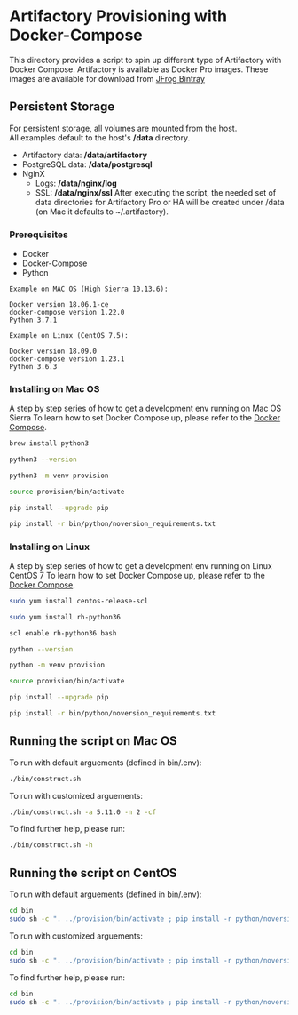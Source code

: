 # Artifactory Provisioning with Docker-Compose

This directory provides a script to spin up different type of Artifactory with Docker Compose.
Artifactory is available as Docker Pro images.
These images are available for download from [JFrog Bintray](https://bintray.com/jfrog) 

## Persistent Storage

For persistent storage, all volumes are mounted from the host.  
All examples default to the host's **/data** directory.
- Artifactory data: **/data/artifactory**
- PostgreSQL data: **/data/postgresql**
- NginX
  - Logs: **/data/nginx/log**
  - SSL: **/data/nginx/ssl**
After executing the script, the needed set of data directories for Artifactory Pro or HA will be created under /data (on Mac it defaults to ~/.artifactory).

### Prerequisites

- Docker
- Docker-Compose
- Python

```
Example on MAC OS (High Sierra 10.13.6):

Docker version 18.06.1-ce
docker-compose version 1.22.0
Python 3.7.1

Example on Linux (CentOS 7.5):

Docker version 18.09.0
docker-compose version 1.23.1
Python 3.6.3
```

### Installing on Mac OS

A step by step series of how to get a development env running on Mac OS Sierra
To learn how to set Docker Compose up, please refer to the [Docker Compose](https://docs.docker.com/compose/install/).

```bash
brew install python3

python3 --version

python3 -m venv provision

source provision/bin/activate

pip install --upgrade pip

pip install -r bin/python/noversion_requirements.txt
```

### Installing on Linux

A step by step series of how to get a development env running on Linux CentOS 7
To learn how to set Docker Compose up, please refer to the [Docker Compose](https://docs.docker.com/compose/install/).

```bash
sudo yum install centos-release-scl

sudo yum install rh-python36

scl enable rh-python36 bash

python --version

python -m venv provision

source provision/bin/activate

pip install --upgrade pip

pip install -r bin/python/noversion_requirements.txt
```

## Running the script on Mac OS

To run with default arguements (defined in bin/.env):

```bash
./bin/construct.sh
```

To run with customized arguements:

```bash
./bin/construct.sh -a 5.11.0 -n 2 -cf
```

To find further help, please run:

```bash
./bin/construct.sh -h
```

## Running the script on CentOS

To run with default arguements (defined in bin/.env):

```bash
cd bin
sudo sh -c ". ../provision/bin/activate ; pip install -r python/noversion_requirements.txt; ./construct.sh"
```

To run with customized arguements:

```bash
cd bin
sudo sh -c ". ../provision/bin/activate ; pip install -r python/noversion_requirements.txt; ./construct.sh -a 5.11.0 -n 2 -cf"
```

To find further help, please run:

```bash
cd bin
sudo sh -c ". ../provision/bin/activate ; pip install -r python/noversion_requirements.txt; ./construct.sh -h"
```

